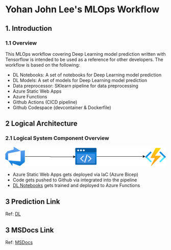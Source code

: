 # Yohan John Lee's MLOps Workflow
## 1. Introduction
### 1.1	Overview

This MLOps workflow covering Deep Learning model prediction written with Tensorflow is intended to be used as a reference for other developers. The workflow is based on the following:
- DL Notebooks: A set of notebooks for Deep Learning model prediction
- DL Models: A set of models for Deep Learning model prediction
- Data preprocessor: SKlearn pipeline for data preprocessing
- Azure Static Web Apps
- Azure Functions
- Github Actions (CICD pipeline)
- Github Codespace (devcontainer & Dockerfile)


## 2 Logical Architecture
### 2.1	Logical System Component Overview
![Figure 1: Logical Architecture Overview](./.images/workflow.png)
- Azure Static Web Apps gets deployed via IaC (Azure Bicep)
- Code gets pushed to Github via integrated into the pipeline
- [DL Notebooks](https://github.com/lyoh001/DLInsurance/blob/main/notebook/notebook.ipynb) gets trained and deployed to Azure Functions

## 3 Prediction Link
Ref: [DL](https://gentle-smoke-0b89c3c10.1.azurestaticapps.net/)

## 3 MSDocs Link
Ref: [MSDocs](https://docs.microsoft.com/en-us/azure/static-web-apps/functions-bring-your-own/)